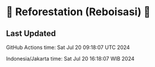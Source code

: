 
# 🌳 Reforestation (Reboisasi) 🌲

## Last Updated

GitHub Actions time: Sat Jul 20 09:18:07 UTC 2024

Indonesia/Jakarta time: Sat Jul 20 16:18:07 WIB 2024
